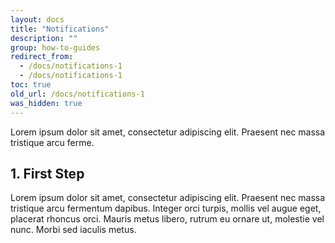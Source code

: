 ```yaml
---
layout: docs
title: "Notifications"
description: ""
group: how-to-guides
redirect_from:
  - /docs/notifications-1
  - /docs/notifications-1
toc: true
old_url: /docs/notifications-1
was_hidden: true
---
```

Lorem ipsum dolor sit amet, consectetur adipiscing elit. Praesent nec massa tristique arcu ferme.

## 1. First Step
Lorem ipsum dolor sit amet, consectetur adipiscing elit. Praesent nec massa tristique arcu fermentum dapibus. Integer orci turpis, mollis vel augue eget, placerat rhoncus orci. Mauris metus libero, rutrum eu ornare ut, molestie vel nunc. Morbi sed iaculis metus.
